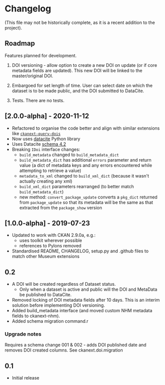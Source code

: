 # Changelog

(This file may not be historically complete, as it is a recent addition to the project).

## Roadmap

Features planned for development.

1. DOI versioning - allow option to create a new DOI on update (or if core metadata fields are updated).  This new DOI will be linked to the master/original DOI.

2. Embargoed for set length of time. User can select date on which the dataset is to be made public, and the DOI submitted to DataCite.

3. Tests. There are no tests.

## [2.0.0-alpha] - 2020-11-12

- Refactored to organise the code better and align with similar extensions like [`ckanext-query-dois`](https://github.com/NaturalHistoryMuseum/ckanext-query-dois)
- Now uses [datacite](https://github.com/inveniosoftware/datacite) Python library
- Uses Datacite [schema 4.2](https://schema.datacite.org/meta/kernel-4.2)
- Breaking `IDoi` interface changes:
    - `build_metadata` changed to `build_metadata_dict`
    - `build_metadata_dict` has additional `errors` parameter and return value (a dict of metadata keys and any errors encountered while attempting to retrieve a value)
    - `metadata_to_xml` changed to `build_xml_dict` (because it wasn't actually creating any xml)
    - `build_xml_dict` parameters rearranged (to better match `build_metadata_dict`)
    - new method: `convert_package_update` converts a `pkg_dict` returned from `package_update` so that its metadata will be the same as that extracted from the `package_show` version

## [1.0.0-alpha] - 2019-07-23

- Updated to work with CKAN 2.9.0a, e.g.:
    - uses toolkit wherever possible
    - references to Pylons removed
- Standardised README, CHANGELOG, setup.py and .github files to match other Museum extensions


## 0.2

- A DOI will be created regardless of Dataset status.
  - Only when a dataset is active and public will the DOI and MetaData be published to DataCite.
- Removed locking of DOI metadata fields after 10 days.  This is an interim solution before implementing DOI versioning.
- Added build_metadata interface (and moved custom NHM metadata fields to ckanext-nhm).
- Added schema migration command.r

### Upgrade notes

Requires a schema change 001 & 002 - adds DOI published date and removes DOI created columns. See ckanext.doi.migration


## 0.1

- Initial release
